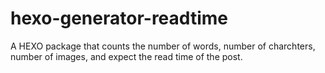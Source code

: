 # hexo-generator-readtime
 A HEXO package that counts the number of words, number of charchters, number of images, and expect the read time of the post.
